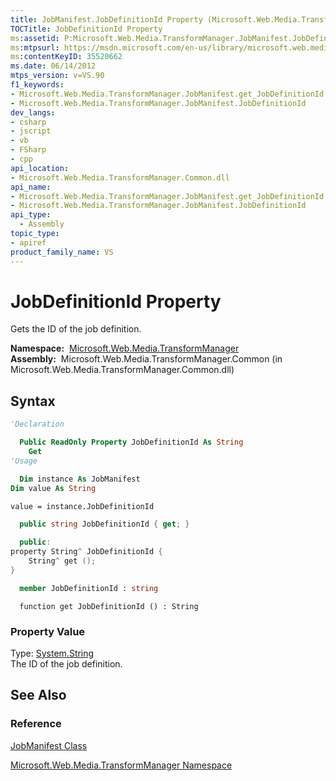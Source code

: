 ```yaml
---
title: JobManifest.JobDefinitionId Property (Microsoft.Web.Media.TransformManager)
TOCTitle: JobDefinitionId Property
ms:assetid: P:Microsoft.Web.Media.TransformManager.JobManifest.JobDefinitionId
ms:mtpsurl: https://msdn.microsoft.com/en-us/library/microsoft.web.media.transformmanager.jobmanifest.jobdefinitionid(v=VS.90)
ms:contentKeyID: 35520662
ms.date: 06/14/2012
mtps_version: v=VS.90
f1_keywords:
- Microsoft.Web.Media.TransformManager.JobManifest.get_JobDefinitionId
- Microsoft.Web.Media.TransformManager.JobManifest.JobDefinitionId
dev_langs:
- csharp
- jscript
- vb
- FSharp
- cpp
api_location:
- Microsoft.Web.Media.TransformManager.Common.dll
api_name:
- Microsoft.Web.Media.TransformManager.JobManifest.get_JobDefinitionId
- Microsoft.Web.Media.TransformManager.JobManifest.JobDefinitionId
api_type:
  - Assembly
topic_type:
- apiref
product_family_name: VS
---
```


# JobDefinitionId Property

Gets the ID of the job definition.

**Namespace:**  [Microsoft.Web.Media.TransformManager](microsoft-web-media-transformmanager-namespace.md)  
**Assembly:**  Microsoft.Web.Media.TransformManager.Common (in Microsoft.Web.Media.TransformManager.Common.dll)

## Syntax

```vb
'Declaration

  Public ReadOnly Property JobDefinitionId As String
    Get
'Usage

  Dim instance As JobManifest
Dim value As String

value = instance.JobDefinitionId
```

```csharp
  public string JobDefinitionId { get; }
```

```cpp
  public:
property String^ JobDefinitionId {
    String^ get ();
}
```

``` fsharp
  member JobDefinitionId : string
```

```jscript
  function get JobDefinitionId () : String
```

### Property Value

Type: [System.String](https://msdn.microsoft.com/library/s1wwdcbf)  
The ID of the job definition.  

## See Also

### Reference

[JobManifest Class](jobmanifest-class-microsoft-web-media-transformmanager.md)

[Microsoft.Web.Media.TransformManager Namespace](microsoft-web-media-transformmanager-namespace.md)

